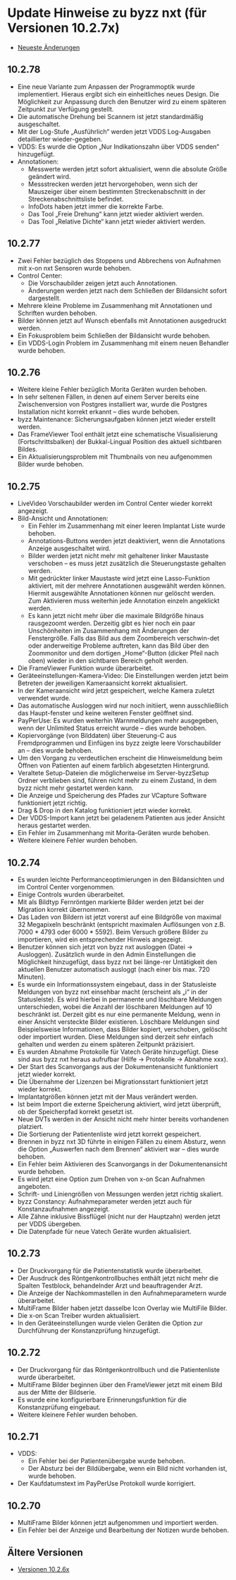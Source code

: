 # Update Hinweise zu byzz nxt (für Versionen 10.2.7x)

- [Neueste Änderungen](../README.md)

## 10.2.78
- Eine neue Variante zum Anpassen der Programmoptik wurde implementiert. Hieraus ergibt sich ein einheitliches neues Design. Die Möglichkeit zur Anpassung durch den Benutzer wird zu einem späteren Zeitpunkt zur Verfügung gestellt.
- Die automatische Drehung bei Scannern ist jetzt standardmäßig ausgeschaltet.
- Mit der Log-Stufe „Ausführlich“ werden jetzt VDDS Log-Ausgaben detaillierter wieder-gegeben.
- VDDS: Es wurde die Option „Nur Indikationszahn über VDDS senden“ hinzugefügt.
- Annotationen:
  - Messwerte werden jetzt sofort aktualisiert, wenn die absolute Größe geändert wird.
  - Messstrecken werden jetzt hervorgehoben, wenn sich der Mauszeiger über einem bestimmten Streckenabschnitt in der Streckenabschnittsliste befindet.
  - InfoDots haben jetzt immer die korrekte Farbe.
  - Das Tool „Freie Drehung“ kann jetzt wieder aktiviert werden.
  - Das Tool „Relative Dichte“ kann jetzt wieder aktiviert werden.

## 10.2.77
- Zwei Fehler bezüglich des Stoppens und Abbrechens von Aufnahmen mit x-on nxt Sensoren wurde behoben.
- Control Center:
  - Die Vorschaubilder zeigen jetzt auch Annotationen.
  - Änderungen werden jetzt nach dem Schließen der Bildansicht sofort dargestellt.
- Mehrere kleine Probleme im Zusammenhang mit Annotationen und Schriften wurden behoben.
- Bilder können jetzt auf Wunsch ebenfalls mit Annotationen ausgedruckt werden.
- Ein Fokusproblem beim Schließen der Bildansicht wurde behoben.
- Ein VDDS-Login Problem im Zusammenhang mit einem neuen Behandler wurde behoben.

## 10.2.76
- Weitere kleine Fehler bezüglich Morita Geräten wurden behoben.
- In sehr seltenen Fällen, in denen auf einem Server bereits eine Zwischenversion von Postgres installiert war, wurde die Postgres Installation nicht korrekt erkannt – dies wurde behoben.
- byzz Maintenance: Sicherungsaufgaben können jetzt wieder erstellt werden.
- Das FrameViewer Tool enthält jetzt eine schematische Visualisierung (Fortschrittsbalken) der Bukkal-Lingual Position des aktuell sichtbaren Bildes.
- Ein Aktualisierungsproblem mit Thumbnails von neu aufgenommen Bilder wurde behoben.

## 10.2.75
- LiveVideo Vorschaubilder werden im Control Center wieder korrekt angezeigt.
- Bild-Ansicht und Annotationen:
  - Ein Fehler im Zusammenhang mit einer leeren Implantat Liste wurde behoben.
  - Annotations-Buttons werden jetzt deaktiviert, wenn die Annotations Anzeige ausgeschaltet wird.
  - Bilder werden jetzt nicht mehr mit gehaltener linker Maustaste verschoben – es muss jetzt zusätzlich die Steuerungstaste gehalten werden.
  - Mit gedrückter linker Maustaste wird jetzt eine Lasso-Funktion aktiviert, mit der mehrere Annotationen ausgewählt werden können. Hiermit ausgewählte Annotationen können nur gelöscht werden. Zum Aktivieren muss weiterhin jede Annotation einzeln angeklickt werden.
  - Es kann jetzt nicht mehr über die maximale Bildgröße hinaus rausgezoomt werden. Derzeitig gibt es hier noch ein paar Unschönheiten im Zusammenhang mit Änderungen der Fenstergröße. Falls das Bild aus dem Zoombereich verschwin-det oder anderweitige Probleme auftreten, kann das Bild über den Zoommonitor und dem dortigen „Home“-Button (dicker Pfeil nach oben) wieder in den sichtbaren Bereich geholt werden.
- Die FrameViewer Funktion wurde überarbeitet.
- Geräteeinstellungen-Kamera-Video: Die Einstellungen werden jetzt beim Betreten der jeweiligen Kameraansicht korrekt aktualisiert.
- In der Kameraansicht wird jetzt gespeichert, welche Kamera zuletzt verwendet wurde.
- Das automatische Ausloggen wird nur noch initiiert, wenn ausschließlich das Haupt-fenster und keine weiteren Fenster geöffnet sind.
- PayPerUse: Es wurden weiterhin Warnmeldungen mehr ausgegeben, wenn der Unlimited Status erreicht wurde – dies wurde behoben.
- Kopiervorgänge (von Bilddaten) über Steuerung-C aus Fremdprogrammen und Einfügen ins byzz zeigte leere Vorschaubilder an – dies wurde behoben.
- Um den Vorgang zu verdeutlichen erscheint die Hinweismeldung beim Öffnen von Patienten auf einem farblich abgesetzten Hintergrund.
- Veraltete Setup-Dateien die möglicherweise im Server-byzzSetup Ordner verblieben sind, führen nicht mehr zu einem Zustand, in dem byzz nicht mehr gestartet werden kann.
- Die Anzeige und Speicherung des Pfades zur VCapture Software funktioniert jetzt richtig.
- Drag & Drop in den Katalog funktioniert jetzt wieder korrekt.
- Der VDDS-Import kann jetzt bei geladenem Patienten aus jeder Ansicht heraus gestartet werden.
- Ein Fehler im Zusammenhang mit Morita-Geräten wurde behoben.
- Weitere kleinere Fehler wurden behoben.

## 10.2.74
- Es wurden leichte Performanceoptimierungen in den Bildansichten und im Control Center vorgenommen.
- Einige Controls wurden überarbeitet.
- Mit als Bildtyp Fernröntgen markierte Bilder werden jetzt bei der Migration korrekt übernommen.
- Das Laden von Bildern ist jetzt vorerst auf eine Bildgröße von maximal 32 Megapixeln beschränkt (entspricht maximalen Auflösungen von z.B. 7000 * 4793 oder 6000 * 5592). Beim Versuch größere Bilder zu importieren, wird ein entsprechender Hinweis angezeigt.
- Benutzer können sich jetzt von byzz nxt ausloggen (Datei → Ausloggen). Zusätzlich wurde in den Admin Einstellungen die Möglichkeit hinzugefügt, dass byzz nxt bei länge-rer Untätigkeit den aktuellen Benutzer automatisch ausloggt (nach einer bis max. 720 Minuten).
- Es wurde ein Informationssystem eingebaut, dass in der Statusleiste Meldungen von byzz nxt einsehbar macht (erscheint als „i“ in der Statusleiste). Es wird hierbei in permanente und löschbare Meldungen unterschieden, wobei die Anzahl der löschbaren Meldungen auf 10 beschränkt ist. Derzeit gibt es nur eine permanente Meldung, wenn in einer Ansicht versteckte Bilder existieren. Löschbare Meldungen sind Beispielsweise Informationen, dass Bilder kopiert, verschoben, gelöscht oder importiert wurden. Diese Meldungen sind derzeit sehr einfach gehalten und werden zu einem späteren Zeitpunkt präzisiert.
- Es wurden Abnahme Protokolle für Vatech Geräte hinzugefügt. Diese sind aus byzz nxt heraus aufrufbar (Hilfe → Protokolle → Abnahme xxx).
- Der Start des Scanvorgangs aus der Dokumentenansicht funktioniert jetzt wieder korrekt.
- Die Übernahme der Lizenzen bei Migrationsstart funktioniert jetzt wieder korrekt.
- Implantatgrößen können jetzt mit der Maus verändert werden.
- Ist beim Import die externe Speicherung aktiviert, wird jetzt überprüft, ob der Speicherpfad korrekt gesetzt ist.
- Neue DVTs werden in der Ansicht nicht mehr hinter bereits vorhandenen platziert.
- Die Sortierung der Patientenliste wird jetzt korrekt gespeichert.
- Brennen in byzz nxt 3D führte in einigen Fällen zu einem Absturz, wenn die Option „Auswerfen nach dem Brennen“ aktiviert war – dies wurde behoben.
- Ein Fehler beim Aktivieren des Scanvorgangs in der Dokumentenansicht wurde behoben.
- Es wird jetzt eine Option zum Drehen von x-on Scan Aufnahmen angeboten.
- Schrift- und Liniengrößen von Messungen werden jetzt richtig skaliert.
- byzz Constancy: Aufnahmeparameter werden jetzt auch für Konstanzaufnahmen angezeigt.
- Alle Zähne inklusive Bissflügel (nicht nur der Hauptzahn) werden jetzt per VDDS übergeben.
- Die Datenpfade für neue Vatech Geräte wurden aktualisiert.

## 10.2.73
- Der Druckvorgang für die Patientenstatistik wurde überarbeitet.
- Der Ausdruck des Röntgenkontrollbuches enthält jetzt nicht mehr die Spalten Testblock, behandelnder Arzt und beauftragender Arzt.
- Die Anzeige der Nachkommastellen in den Aufnahmeparametern wurde überarbeitet.
- MultiFrame Bilder haben jetzt dasselbe Icon Overlay wie MultiFile Bilder.
- Die x-on Scan Treiber wurden aktualisiert.
- In den Geräteeinstellungen wurde vielen Geräten die Option zur Durchführung der Konstanzprüfung hinzugefügt.

## 10.2.72
- Der Druckvorgang für das Röntgenkontrollbuch und die Patientenliste wurde überarbeitet.
- MultiFrame Bilder beginnen über den FrameViewer jetzt mit einem Bild aus der Mitte der Bildserie.
- Es wurde eine konfigurierbare Erinnerungsfunktion für die Konstanzprüfung eingebaut.
- Weitere kleinere Fehler wurden behoben.

## 10.2.71
- VDDS:
  - Ein Fehler bei der Patientenübergabe wurde behoben.
  - Der Absturz bei der Bildübergabe, wenn ein Bild nicht vorhanden ist, wurde behoben.
- Der Kaufdatumstext im PayPerUse Protokoll wurde korrigiert.

## 10.2.70
- MultiFrame Bilder können jetzt aufgenommen und importiert werden.
- Ein Fehler bei der Anzeige und Bearbeitung der Notizen wurde behoben.

## Ältere Versionen
- [Versionen 10.2.6x](UpdateNews-10.2.6x.md)